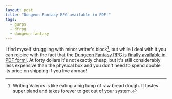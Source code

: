 ```yaml
---
layout: post
title: "Dungeon Fantasy RPG available in PDF!"
tags:
  - gurps
  - dfrpg
  - dungeon-fantasy
---
```


I find myself struggling with minor writer's block[^1], but while I deal with it
you can rejoice with the fact that the [Dungeon Fantasy RPG is finally
available in PDF form!][1]. At forty dollars it's not exactly cheap, but it's
still considerably less expensive than the physical box and you don't need to
spend double its price on shipping if you live abroad!

[^1]: Writing Valeros is like eating a big lump of raw bread dough. It tastes
    super bland and takes forever to get out of your system.

[1]: http://www.warehouse23.com/products/dungeon-fantasy-roleplaying-game
